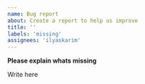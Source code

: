 ```yaml
---
name: Bug report
about: Create a report to help us improve
title: ''
labels: 'missing'
assignees: 'ilyaskarim'
---
```



**Please explain whats missing**

Write here
